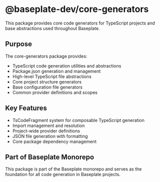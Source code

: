 # @baseplate-dev/core-generators

This package provides core code generators for TypeScript projects and base abstractions used throughout Baseplate.

## Purpose

The core-generators package provides:

- TypeScript code generation utilities and abstractions
- Package.json generation and management
- High-level TypeScript file abstractions
- Core project structure generators
- Base configuration file generators
- Common provider definitions and scopes

## Key Features

- TsCodeFragment system for composable TypeScript generation
- Import management and resolution
- Project-wide provider definitions
- JSON file generation with formatting
- Core package dependency management

## Part of Baseplate Monorepo

This package is part of the Baseplate monorepo and serves as the foundation for all code generation in Baseplate projects.

